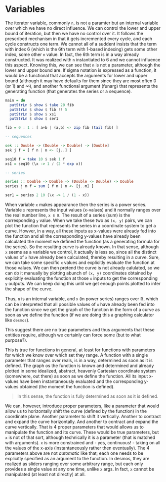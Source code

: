 # Variables

The iterator variable, commonly `n`, is not a paramter but an internal variable over which we have no direct influence. We can control the lower and upper bound of iteration, but then we have no control over it. It follows the prescribed mechanism in that it gets incremented every cycle, and each cycle constructs one term. We cannot all of a suddent insists that the term with index 6 (which is the 6th term with 1-based indexing) gets some other index, some other `n` value. In fact, the 6th term is in a way already constructed. It was realized with `n` instantiated to 6 and we cannot influence this aspect. Knowing this, we can see that `n` is not a parameter, although the lower and upper bound are. If sigma notation is expressed as a function, it would be a functional that accepts the arguments for lower and upper bound (although it may have defaults for them since they are most often 0 (or 1) and ∞), and another functional argument (funarg) that represents the generating function (that generates the series or a sequence).

```hs
main = do
  putStrLn $ show $ take 20 fib
  putStrLn $ show $ fib !! 5
  putStrLn $ show $ xs1
  putStrLn $ show $ ser1

fib = 0 : 1 : [ a+b | (a,b) <- zip fib (tail fib) ]

-- sequences

sek :: Double -> (Double -> Double) -> [Double]
sek j f = [ f n | n <- [j..] ]

seq10 f = take 10 $ sek 1 f
xs1 = seq10 (\x -> 1 / (2 * exp x))

-- series

series :: Double -> Double -> (Double -> Double) -> Double
series j m f = sum [ f n | n <- [j..m] ]

ser1 = series 2 10 (\x -> 1 / (1 - x))
```

When variable `x` makes appearance then the series is a power series. Variable `x` represents the input values (x-values) and it normally ranges over the real number line, `x ∈ ℝ`. The result of a series (sum) is the corresponding `y` value. When we take these two as `(x, y)` pairs, we can plot the function that represents the series in a coordinate system to get a curve. Howver, in a way, all these inputs as x-values were already fed into the function and all the corresponding y-values have already been calculated the moment we defined the function (as a generating formula for the series). So the resulting curve is already known. In that sense, although `x` seems as a variable we control, it actually is less so, since all the distinct values of `x` have already been calculated, thereby resulting in a curve. Sure, we can take some specific `x` values and explicitly evaluate the function at those values. We can then pretend the curve is not already calulated, so we can do it manually by plotting abunch of `(x, y)` coordinates obtained by explicitly evaluating the function at those `x` inputs to get the corresponding `y` outputs. We can keep doing this until we get enough points plotted to infer the shape of the curve.

Thus, `n` is an internal variable, and `x` (in power series) ranges over ℝ, which can be interpreted that all possible values of `x` have already been fed into the function since we get the graph of the function in the form of a curve as soon as we define the function (if we are doing this a graphing calculator like `desmos`).

This suggest there are no true parameters and thus arguments that these entities require, although we certainly can force some (but to what purpose?).

This is true for functions in general, at least for functions with parameters for which we know over which set they range. A function with a single parameter that ranges over reals, is in a way, determined as soon as it is defined. The graph os the function is known and determined and already plotted in some idealized, abstract, heavenly Cartesian coordinate system (somewhere, out there) as soon as we define the function. All its input x-values have been instantaneously evaluated and the corresponding y-values obtained (the moment the function is defined).

>In this sense, the function is fully determined as soon as it is defined.

We can, however, introduce proper parameters, like a parameter that would allow us to horizontally shift the curve (defined by the function) in the coordinate plane. Another parameter to shift it vertically. Another to contract and expand the curve horizontally. And another to contract and expand the curve vertically. That is 4 proper parameters that would allows us to manipulate the function and its curve. These would be true parameters, but `x` is not of that sort, although technically it is a parameter (that is matched with arguments). `x` is more constrained and - yes, continuous! - taking on all the values of the x-axis (instantaneously rather then eventually). The 4 parameters above are not *automatic* like that; each one needs to be explicitly specified as an argument to the function. In desmos, they are realized as sliders ranging over some arbitrary range, but each only provides a single value at any one time, unlike `x` args. In fact, `x` cannot be manipulated (at least not directly) at all.
